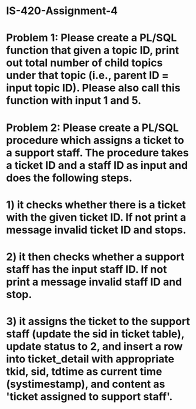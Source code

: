 # IS-420-Assignment-4
# Problem 1: Please create a PL/SQL function that given a topic ID, print out total number of child topics under that topic (i.e., parent ID = input topic ID). Please also call this function with input 1 and 5.   
# Problem 2: Please create a PL/SQL procedure which assigns a ticket to a support staff. The procedure takes a ticket ID and a staff ID as input and does the following steps. 
# 1) it checks whether there is a ticket with the given ticket ID. If not print a message invalid ticket ID and stops. 
# 2) it then checks whether a support staff has the input staff ID. If not print a message invalid staff ID and stop.
# 3) it assigns the ticket to the support staff (update the sid in ticket table), update status to 2, and insert a row into ticket_detail with appropriate tkid, sid, tdtime as current time (systimestamp), and content as 'ticket assigned to support staff'.
